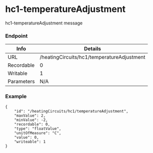 # hc1-temperatureAdjustment

hc1-temperatureAdjustment message


### Endpoint

| Info  | Details |
| ------------- | ------------- |
| URL   | /heatingCircuits/hc1/temperatureAdjustment   |
| Recordable   | 0   |
| Writable   | 1   |
| Parameters  | N/A  |

### Example
```
{
    "id": "/heatingCircuits/hc1/temperatureAdjustment",
    "maxValue": 2,
    "minValue": -2,
    "recordable": 0,
    "type": "floatValue",
    "unitOfMeasure": "C",
    "value": 0,
    "writeable": 1
}
```
